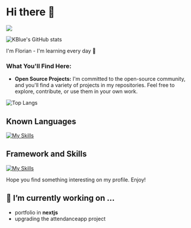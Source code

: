 # Hi there 👋

[![](https://visitcount.itsvg.in/api?id=KBluelvl&label=Profile%20Views&color=1&icon=0&pretty=true)](https://visitcount.itsvg.in)

![KBlue's GitHub stats](https://github-readme-stats.vercel.app/api?username=kbluelvl&hide=contribs,prs&theme=tokyonight) 

I'm Florian - I'm learning every day 🚀

### What You'll Find Here:

- **Open Source Projects:** I'm committed to the open-source community, and you'll find a variety of projects in my repositories. Feel free to explore, contribute, or use them in your own work.

![Top Langs](https://github-readme-stats.vercel.app/api/top-langs/?username=kbluelvl&layout=compact&theme=tokyonight&hide=blade)

## Known Languages

[![My Skills](https://skillicons.dev/icons?i=java,html,css,js,cpp,c,php,python,kotlin,typescript)](https://skillicons.dev)

## Framework and Skills

[![My Skills](https://skillicons.dev/icons?i=laravel,django,docker,git,gitlab,github,linux,idea,qt,vscode,graphql,spring,react,npm,androidstudio,bootstrap,mysql,ubuntu,jquery,nextjs,nodejs,tailwind)](https://skillicons.dev)

Hope you find something interesting on my profile. Enjoy!

## 🔭 I’m currently working on ...

- portfolio in **nextjs**
- upgrading the attendanceapp project
